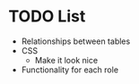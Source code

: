 # TODO List

- Relationships between tables 
- CSS 
  - Make it look nice
- Functionality for each role 